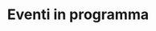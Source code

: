 ---
type: page
template: events-page
slug: events
title: Eventi in programma
events:
  - name: Eventone
    date: 2021-06-11T05:53:16.102Z
    description: Descrizione dell'eventone
    image: /assets/placeholder.png
  - name: Eventino
    date: 2021-06-12T05:53:16.102Z
    description: Descrizione dell'eventino
    image: /assets/placeholder.png
---